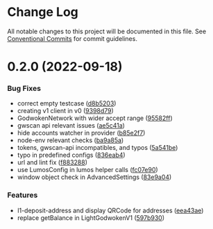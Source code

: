 # Change Log

All notable changes to this project will be documented in this file.
See [Conventional Commits](https://conventionalcommits.org) for commit guidelines.

# 0.2.0 (2022-09-18)


### Bug Fixes

* correct empty testcase ([d8b5203](https://github.com/nervosnetwork/light-godwoken/commit/d8b5203d26d3936fb070ad58ed88de03a8d45aad))
* creating v1 client in v0 ([9398d79](https://github.com/nervosnetwork/light-godwoken/commit/9398d79d7af292abfc50d1a3b7731305d0e84870))
* GodwokenNetwork with wider accept range ([95582ff](https://github.com/nervosnetwork/light-godwoken/commit/95582ffbf38154ede0818c491dff956a6c02e44d))
* gwscan api relevant issues ([ae5c41a](https://github.com/nervosnetwork/light-godwoken/commit/ae5c41a827b81b19683e2a2d67d41b6d9451f102))
* hide accounts watcher in provider ([b85e2f7](https://github.com/nervosnetwork/light-godwoken/commit/b85e2f71797511e10daa7cf43ef1e6094d34534a))
* node-env relevant checks ([ba9a85a](https://github.com/nervosnetwork/light-godwoken/commit/ba9a85a2d77291ca21f893fa295ef240888e4661))
* tokens, gwscan-api incompatibles, and typos ([5a541be](https://github.com/nervosnetwork/light-godwoken/commit/5a541be8be3447ca145ae349f46ce85baaaf0249))
* typo in predefined configs ([836eab4](https://github.com/nervosnetwork/light-godwoken/commit/836eab425d5c31882953617a16578eb32a5e25fb))
* url and lint fix ([f883288](https://github.com/nervosnetwork/light-godwoken/commit/f8832880f88770b829199d3acf1a2417163b6fef))
* use LumosConfig in lumos helper calls ([fc07e90](https://github.com/nervosnetwork/light-godwoken/commit/fc07e90aa3f6c5e0b43e4fac85e6d3c72fc73f22))
* window object check in AdvancedSettings ([83e9a04](https://github.com/nervosnetwork/light-godwoken/commit/83e9a04474f6a4a3da1cf82215ba6146fa79ee0a))


### Features

* l1-deposit-address and display QRCode for addresses ([eea43ae](https://github.com/nervosnetwork/light-godwoken/commit/eea43aef0fd6a725a90978ceeb4d9d962e4adfcd))
* replace getBalance in LightGodwokenV1 ([597b930](https://github.com/nervosnetwork/light-godwoken/commit/597b930e9c3234cad7430dd05bc6dc844ffd8a90))
